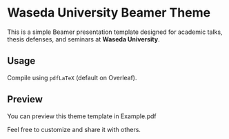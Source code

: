 # Waseda University Beamer Theme
This is a simple Beamer presentation template designed for academic talks, thesis defenses, and seminars at **Waseda University**.

## Usage
Compile using `pdfLaTeX` (default on Overleaf).

## Preview
You can preview this theme template in Example.pdf

Feel free to customize and share it with others.
